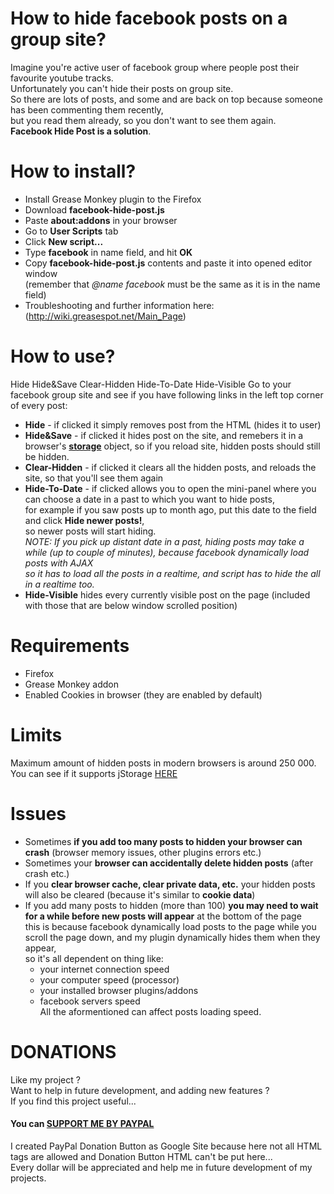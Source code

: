 # How to hide facebook posts on a group site?
Imagine you're active user of facebook group where people post their favourite youtube tracks.<br>
Unfortunately you can't hide their posts on group site.<br>
So there are lots of posts, and some and are back on top because someone has been commenting them recently,<br> 
but you read them already, so you don't want to see them again.<br>
**Facebook Hide Post is a solution**.

# How to install?
- Install Grease Monkey plugin to the Firefox
- Download **facebook-hide-post.js** 
- Paste **about:addons** in your browser
- Go to **User Scripts** tab
- Click **New script...**
- Type **facebook** in name field, and hit **OK**
- Copy **facebook-hide-post.js** contents and paste it into opened editor window <br />
  (remember that *@name facebook* must be the same as it is in the name field)
- Troubleshooting and further information here: <br />
  (http://wiki.greasespot.net/Main_Page)
 
# How to use?
Hide
Hide&Save
Clear-Hidden
Hide-To-Date
Hide-Visible
Go to your facebook group site and see if you have following links in the left top corner of every post:<br>
- **Hide** - if clicked it simply removes post from the HTML (hides it to user)<br />
- **Hide&Save** - if clicked it hides post on the site, and remebers it in a browser's <a href="http://diveintohtml5.info/storage.html">**storage**</a> object, so if you reload site, hidden posts should still be hidden.<br>
- **Clear-Hidden** - if clicked it clears all the hidden posts, and reloads the site, so that you'll see them again<br />
- **Hide-To-Date** - if clicked allows you to open the mini-panel where you can choose a date in a past to which you want to hide posts,<br />for example if you saw posts up to month ago, put this date to the field and click **Hide newer posts!**, <br />so newer posts will start hiding.<br />
*NOTE: If you pick up distant date in a past, hiding posts may take a while (up to couple of minutes), because facebook dynamically load posts with AJAX<br />* 
*so it has to load all the posts in a realtime, and script has to hide the all in a realtime too.*<br />
- **Hide-Visible** hides every currently visible post on the page (included with those that are below window scrolled position)
  
# Requirements
- Firefox
- Grease Monkey addon
- Enabled Cookies in browser (they are enabled by default)

# Limits
Maximum amount of hidden posts in modern browsers is around 250 000. <br />
You can see if it supports jStorage <a href="http://www.jstorage.info/#support">HERE</a><br />

# Issues
- Sometimes **if you add too many posts to hidden your browser can crash** (browser memory issues, other plugins errors etc.)
- Sometimes your **browser can accidentally delete hidden posts** (after crash etc.)
- If you **clear browser cache, clear private data, etc.** your hidden posts will also be cleared (because it's similar to **cookie data**)
- If you add many posts to hidden (more than 100) **you may need to wait for a while before new posts will appear** at the bottom of the page<br />
  this is because facebook dynamically load posts to the page while you scroll the page down, and my plugin dynamically hides them when they appear, <br />
  so it's all dependent on thing like: 
  - your internet connection speed
  - your computer speed (processor)
  - your installed browser plugins/addons
  - facebook servers speed <br />
All the aformentioned can affect posts loading speed.

# DONATIONS
Like my project ?   
Want to help in future development, and adding new features ?   
If you find this project useful...  
#### You can <a href="https://sites.google.com/site/dominikdonationbutton/">SUPPORT ME BY PAYPAL</a>
I created PayPal Donation Button as Google Site because here not all HTML tags are allowed and Donation Button HTML can't be put here...  
Every dollar will be appreciated and help me in future development of my projects. 


